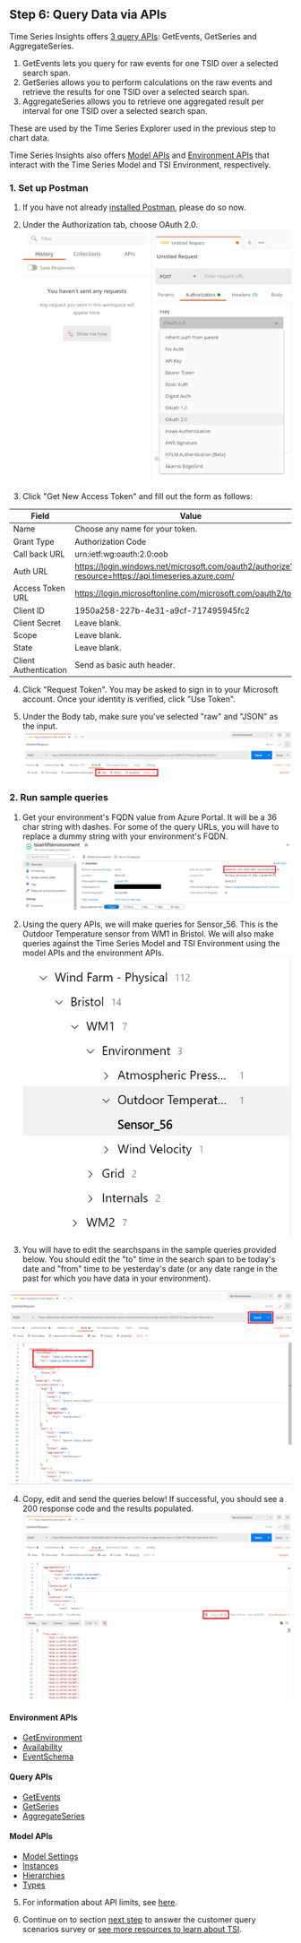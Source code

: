 ## Step 6: Query Data via APIs

Time Series Insights offers [3 query APIs](https://docs.microsoft.com/azure/time-series-insights/concepts-query-overview): GetEvents, GetSeries and AggregateSeries. 
1. GetEvents lets you query for raw events for one TSID over a selected search span. 
1. GetSeries allows you to perform calculations on the raw events and retrieve the results for one TSID over a selected search span. 
1. AggregateSeries allows you to retrieve one aggregated result per interval for one TSID over a selected search span. 

These are used by the Time Series Explorer used in the previous step to chart data. 

Time Series Insights also offers [Model APIs](https://docs.microsoft.com/azure/time-series-insights/concepts-query-overview#time-series-model-query-tsm-q-apis) and [Environment APIs](https://docs.microsoft.com/azure/time-series-insights/concepts-query-overview#environment-apis) that interact with the Time Series Model and TSI Environment, respectively. 

### 1. Set up Postman

1. If you have not already [installed Postman](https://www.postman.com/downloads/), please do so now. 
   
2. Under the Authorization tab, choose OAuth 2.0. 
\
![Auth Setup](../assets/step6_postman_authtype.png)

3. Click "Get New Access Token" and fill out the form as follows: 

**Field**|**Value**
-----|-----
Name|Choose any name for your token.
Grant Type|Authorization Code
Call back URL|urn:ietf:wg:oauth:2.0:oob 
Auth URL|https://login.windows.net/microsoft.com/oauth2/authorize?resource=https://api.timeseries.azure.com/
Access Token URL|https://login.microsoftonline.com/microsoft.com/oauth2/token 
Client ID| 1950a258-227b-4e31-a9cf-717495945fc2 
Client Secret| Leave blank.
Scope| Leave blank.
State| Leave blank.
Client Authentication| Send as basic auth header.

4. Click "Request Token". You may be asked to sign in to your Microsoft account. Once your identity is verified, click "Use Token".
 
5. Under the Body tab, make sure you've selected "raw" and "JSON" as the input. 
\
![Input format](../assets/step6_postman_input.png)


### 2. Run sample queries

1. Get your environment's FQDN value from Azure Portal. It will be a 36 char string with dashes. For some of the query URLs, you will have to replace a dummy string with your environment's FQDN.
\
![FQDN](../assets/step6_postman_fqdn.png)


2. Using the query APIs, we will make queries for Sensor_56. This is the Outdoor Temperature sensor from WM1 in Bristol. We will also make queries against the Time Series Model and TSI Environment using the model APIs and the environment APIs.
\
![Sensor 56](../assets/step6_postman_sensor56.png)

3. You will have to edit the searchspans in the sample queries provided below. You should edit the "to" time in the search span to be today's date and "from" time to be yesterday's date (or any date range in the past for which you have data in your environment).
    
![Edit Searchspan](../assets/step6_postman_searchspan.png)

4. Copy, edit and send the queries below! If successful, you should see a 200 response code and the results populated. 
\
![Execute Query](../assets/step6_postman_execute.png)

#### Environment APIs
- [GetEnvironment](../querysamples/getenv.md)
- [Availability](../querysamples/availability.md)
- [EventSchema](../querysamples/eventschema.md)
  
#### Query APIs
- [GetEvents](../querysamples/getEvents.md) 
- [GetSeries](../querysamples/getSeries.md)
- [AggregateSeries](../querysamples/aggregateSeries.md)

#### Model APIs
- [Model Settings](../querysamples/modelsettings.md)
- [Instances](../querysamples/instances.md)
- [Hierarchies](../querysamples/hierarchies.md)
- [Types](../querysamples/types.md)


5. For information about API limits, see [here](https://docs.microsoft.com/rest/api/time-series-insights/reference-api-limits).

6. Continue on to section [next step](../step-07-customer-scenario-survey/README.md) to answer the customer query scenarios survey or [see more resources to learn about TSI](../step-08-resource-links/README.md).
